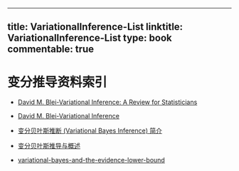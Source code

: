 
---
title: VariationalInference-List
linktitle: VariationalInference-List
type: book
commentable: true
---

# 变分推导资料索引

- [David M. Blei-Variational Inference: A Review for Statisticians](https://arxiv.org/pdf/1601.00670.pdf)

- [David M. Blei-Variational Inference](https://www.cs.princeton.edu/courses/archive/fall11/cos597C/lectures/variational-inference-i.pdf)

- [变分贝叶斯推断 (Variational Bayes Inference) 简介 ](http://blog.csdn.net/aws3217150/article/details/57072827)

- [变分贝叶斯推导与概述](http://www.blog.huajh7.com/variational-bayes/)

- [variational-bayes-and-the-evidence-lower-bound](https://benmoran.wordpress.com/2015/02/21/variational-bayes-and-the-evidence-lower-bound/)

    